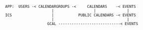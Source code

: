 ```
APP:  USERS -< CALENDARGROUPS -<     CALENDARS    -< EVENTS 
                     |                  |              |                         
ICS                  |           PUBLIC CALENDARS -< EVENTS
                     |                                 |                         
                   GCAL ----------------------------< EVENTS
```
                   
                     
                   
                                                                   
                                                                   
